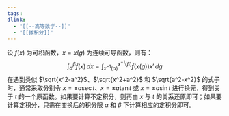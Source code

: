 ```yaml
---
tags:
dlink:
  - "[[--高等数学--]]"
  - "[[微积分]]"
---
```

设 $f(x)$ 为可积函数，$x = x(g)$ 为连续可导函数，则有：
$$
\int_\alpha^\beta f(x) \, dx = \int_{x^{-1}(\alpha)}^{x^{-1}(\beta)} f(x(g)) x' \, dg
$$
在遇到类似 $\sqrt{x^2-a^2}$、$\sqrt{x^2+a^2}$ 和 $\sqrt{a^2-x^2}$ 的式子时，通常采取分别令 $x = \pm a \sec t$、$x = \pm a \tan t$ 或 $x = \pm a \sin t$ 进行换元，得到关于 $t$ 的一个原函数。如果要计算不定积分，则再由 $x$ 与 $t$ 的关系还原即可；如果要计算定积分，只需在变换后的积分限 $\alpha$ 和 $\beta$ 下计算相应的定积分即可。
